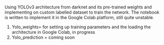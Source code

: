 Using YOLOv3 architecture from darknet and its pre-trained weights and implementing on custom labelled dataset to train the network. The notebook is written to implement it in the Google Colab platform, still quite unstable. 

  1. Yolo_weights= for setting up training parameters and the loading the architecture in Google Colab, in progress
  2. Yolo_prediction = coming soon
 
